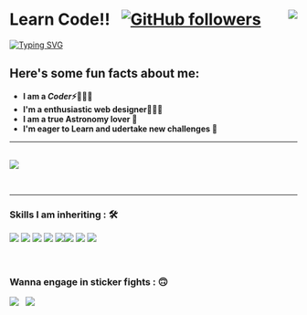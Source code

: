 # Learn Code!! &nbsp; [![GitHub followers](https://img.shields.io/github/followers/ilearn-code.svg?style=social&label=Followers)](https://github.com/ilearn-code?tab=followers)  <img align="right" src="https://profile-counter.glitch.me/ilearn-code/count.svg" />
[![Typing SVG](https://readme-typing-svg.herokuapp.com?font=Architects+Daughter&color=63C5DA&size=30&lines=Hey!+It's+Satyam!;I'm+a+learning+developer...;I'm+a+CRAZY+Badminton+Player;And+I'm+a+proud+GitHub+user)](https://git.io/typing-svg)

## Here's some fun facts about me:

  -  **I am a ***Coder***⚡🧙🏻‍♂️**
  -  **I'm a enthusiastic web designer👩🏻‍💻**
  -  **I am a true Astronomy lover 🔬**
  -  **I'm eager to Learn and udertake new challenges 🌊**

<hr><br>

<img align="center" src="http://github-readme-streak-stats.herokuapp.com?user=ilearn-code&theme=dark&date_format=M%20j%5B%2C%20Y%5D&background=0A0015&fire=00B1DD&ring=00C0DD&currStreakLabel=00C6DD">
     
<br><hr>

### Skills I am inheriting : 🛠

<img src="https://img.shields.io/badge/Java-%23FF0000.svg?&style=for-the-badge&logo=java&logoColor=white">
<img src="https://img.shields.io/badge/javascript%20-%23323330.svg?&style=for-the-badge&logo=javascript&logoColor=%23F7DF1E">  
<img src="https://img.shields.io/badge/PHP-%23777BB4.svg?&style=for-the-badge&logo=php&logoColor=white">  <img src="https://img.shields.io/badge/html5%20-%23E34F26.svg?&style=for-the-badge&logo=html5&logoColor=white">   <img src="https://img.shields.io/badge/css3%20-%231572B6.svg?&style=for-the-badge&logo=css3&logoColor=white"><img src="https://img.shields.io/badge/bootstrap%20-%23563D7C.svg?&style=for-the-badge&logo=bootstrap&logoColor=white">   <img src="https://img.shields.io/badge/git%20-%23F05033.svg?&style=for-the-badge&logo=git&logoColor=white"/>   <img src="http://img.shields.io/badge/-VS%20Code-000000?style=for-the-badge&logo=Visual-studio-code&logoColor=blue">
<br><br><br>

### Wanna engage in sticker fights : :upside_down_face:
<a href="mailto:satyamyadavv931@gmail.co "><img src="https://img.shields.io/badge/Gmail-D14836?style=for-the-badge&logo=gmail&logoColor=white"></a> &nbsp;  <a href=""><img src="https://img.shields.io/badge/website-000000?style=for-the-badge&logo=About.me&logoColor=white"></a>
  
